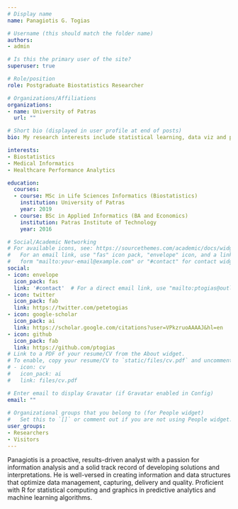 ```yaml
---
# Display name
name: Panagiotis G. Togias

# Username (this should match the folder name)
authors:
- admin

# Is this the primary user of the site?
superuser: true

# Role/position
role: Postgraduate Biostatistics Researcher

# Organizations/Affiliations
organizations:
- name: University of Patras
  url: ""

# Short bio (displayed in user profile at end of posts)
bio: My research interests include statistical learning, data viz and performance analytics.

interests:
- Biostatistics
- Medical Informatics
- Healthcare Performance Analytics

education:
  courses:
  - course: MSc in Life Sciences Informatics (Biostatistics)
    institution: University of Patras
    year: 2019
  - course: BSc in Applied Informatics (BA and Economics)
    institution: Patras Institute of Technology
    year: 2016

# Social/Academic Networking
# For available icons, see: https://sourcethemes.com/academic/docs/widgets/#icons
#   For an email link, use "fas" icon pack, "envelope" icon, and a link in the
#   form "mailto:your-email@example.com" or "#contact" for contact widget.
social:
- icon: envelope
  icon_pack: fas
  link: '#contact'  # For a direct email link, use "mailto:ptogias@outlook.com".
- icon: twitter
  icon_pack: fab
  link: https://twitter.com/petetogias
- icon: google-scholar
  icon_pack: ai
  link: https://scholar.google.com/citations?user=VPkzruoAAAAJ&hl=en
- icon: github
  icon_pack: fab
  link: https://github.com/ptogias
# Link to a PDF of your resume/CV from the About widget.
# To enable, copy your resume/CV to `static/files/cv.pdf` and uncomment the lines below.  
# - icon: cv
#   icon_pack: ai
#   link: files/cv.pdf

# Enter email to display Gravatar (if Gravatar enabled in Config)
email: ""
  
# Organizational groups that you belong to (for People widget)
#   Set this to `[]` or comment out if you are not using People widget.  
user_groups:
- Researchers
- Visitors
---
```


Panagiotis is a proactive, results-driven analyst with a passion for information analysis and a solid track record of developing solutions and interpretations. He is well-versed in creating information and data structures that optimize data management, capturing, delivery and quality. Proficient with R for statistical computing and graphics in predictive analytics and machine learning algorithms.
